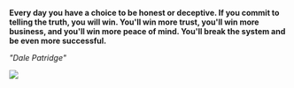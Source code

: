 **Every day you have a choice to be honest or deceptive. If you commit to telling the truth, you will win. You'll win more trust, you'll win more business, and you'll win more peace of mind. You'll break the system and be even more successful.**

*"Dale Patridge"*

![](https://api.nosense.lol/ghvc/?username=cdfrm)